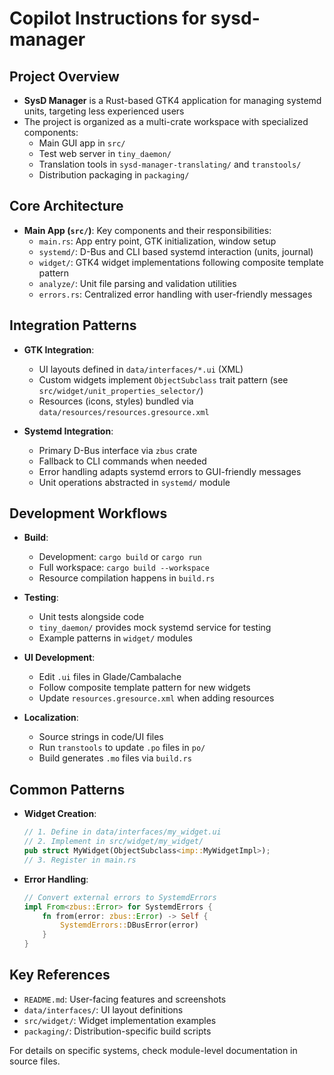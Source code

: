 # Copilot Instructions for sysd-manager

## Project Overview
- **SysD Manager** is a Rust-based GTK4 application for managing systemd units, targeting less experienced users
- The project is organized as a multi-crate workspace with specialized components:
  - Main GUI app in `src/`
  - Test web server in `tiny_daemon/`
  - Translation tools in `sysd-manager-translating/` and `transtools/`
  - Distribution packaging in `packaging/`

## Core Architecture
- **Main App (`src/`)**: Key components and their responsibilities:
  - `main.rs`: App entry point, GTK initialization, window setup
  - `systemd/`: D-Bus and CLI based systemd interaction (units, journal)
  - `widget/`: GTK4 widget implementations following composite template pattern
  - `analyze/`: Unit file parsing and validation utilities
  - `errors.rs`: Centralized error handling with user-friendly messages

## Integration Patterns
- **GTK Integration**:
  - UI layouts defined in `data/interfaces/*.ui` (XML)
  - Custom widgets implement `ObjectSubclass` trait pattern (see `src/widget/unit_properties_selector/`)
  - Resources (icons, styles) bundled via `data/resources/resources.gresource.xml`

- **Systemd Integration**: 
  - Primary D-Bus interface via `zbus` crate
  - Fallback to CLI commands when needed
  - Error handling adapts systemd errors to GUI-friendly messages
  - Unit operations abstracted in `systemd/` module

## Development Workflows
- **Build**: 
  - Development: `cargo build` or `cargo run` 
  - Full workspace: `cargo build --workspace`
  - Resource compilation happens in `build.rs`

- **Testing**:
  - Unit tests alongside code
  - `tiny_daemon/` provides mock systemd service for testing
  - Example patterns in `widget/` modules

- **UI Development**:
  - Edit `.ui` files in Glade/Cambalache
  - Follow composite template pattern for new widgets
  - Update `resources.gresource.xml` when adding resources

- **Localization**:
  - Source strings in code/UI files
  - Run `transtools` to update `.po` files in `po/`
  - Build generates `.mo` files via `build.rs`

## Common Patterns
- **Widget Creation**: 
  ```rust
  // 1. Define in data/interfaces/my_widget.ui
  // 2. Implement in src/widget/my_widget/
  pub struct MyWidget(ObjectSubclass<imp::MyWidgetImpl>);
  // 3. Register in main.rs
  ```

- **Error Handling**:
  ```rust
  // Convert external errors to SystemdErrors
  impl From<zbus::Error> for SystemdErrors {
      fn from(error: zbus::Error) -> Self {
          SystemdErrors::DBusError(error)
      }
  }
  ```

## Key References
- `README.md`: User-facing features and screenshots
- `data/interfaces/`: UI layout definitions 
- `src/widget/`: Widget implementation examples
- `packaging/`: Distribution-specific build scripts

For details on specific systems, check module-level documentation in source files.
